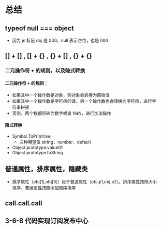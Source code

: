 # 总结

## typeof null === object

- 因为 js 标记 obj 是 000，null 表示空位，也是 000

## [] + [] , [] + {} , {} + [] , {} + {}

### 二元操作符 + 的规则，以及隐式转换

#### 二元操作符 + 的规则：

- 如果其中一个操作数是对象，则对象会转换为原始值
- 如果其中一个操作数是字符串的话，另一个操作数也会转换为字符串，进行字符串拼接
- 否则，两个数都将转为数字或者 NaN，进行加法操作

#### 隐式转换

- Symbol.ToPrimitive
  - 三种期望值 string，number，default
- Object.prototype.valueOf
- Object.prototype.toString

## 普通属性，排序属性，隐藏类

- 排序属性（obj[1],obj[3]）优于普通属性（obj.p1,obj.p2）。排序属性按照大小排序，普通属性按照添加顺序排序

## call.call.call

## 3-6-8 代码实现订阅发布中心
